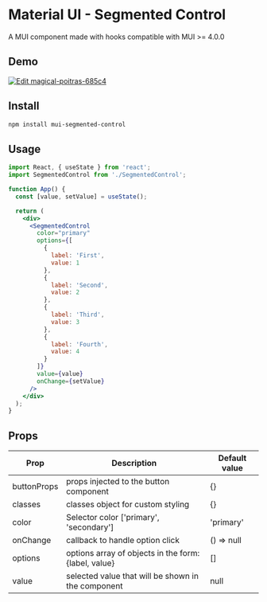 # Material UI - Segmented Control

A MUI component made with hooks compatible with MUI >= 4.0.0

## Demo

[![Edit magical-poitras-685c4](https://codesandbox.io/static/img/play-codesandbox.svg)](https://codesandbox.io/s/magical-poitras-685c4?fontsize=14)

## Install 

```sh
npm install mui-segmented-control
```

## Usage

```jsx
import React, { useState } from 'react';
import SegmentedControl from './SegmentedControl';

function App() {
  const [value, setValue] = useState();

  return (
    <div>
      <SegmentedControl
        color="primary"
        options={[
          {
            label: 'First',
            value: 1
          },
          {
            label: 'Second',
            value: 2
          },
          {
            label: 'Third',
            value: 3
          },
          {
            label: 'Fourth',
            value: 4
          }
        ]}
        value={value}
        onChange={setValue}
      />
    </div>
  );
}
```

## Props

| Prop  | Description | Default value |
| --- | ------ | --- |
| buttonProps | props injected to the button component | {} |
| classes | classes object for custom styling | {} |
| color | Selector color ['primary', 'secondary'] | 'primary'
| onChange | callback to handle option click | () => null
| options | options array of objects in the form: {label, value} | []
| value | selected value that will be shown in the component | null
